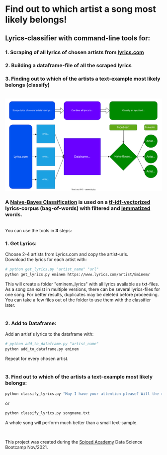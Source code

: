 # Find out to which artist a song most likely belongs!
## Lyrics-classifier with command-line tools for: 
### 1. Scraping of all lyrics of chosen artists from [lyrics.com](https://www.lyrics.com)
### 2. Building a dataframe-file of all the scraped lyrics
### 3. Finding out to which of the artists a text-example most likely belongs (classify)
\
![diagram](./img/lyrics_classifier.svg)

### A [Naive-Bayes Classification](https://scikit-learn.org/stable/modules/generated/sklearn.naive_bayes.MultinomialNB.html) is used on a [tf-idf-vectorized](https://scikit-learn.org/stable/modules/generated/sklearn.feature_extraction.text.TfidfVectorizer.html) lyrics-corpus (bag-of-words) with filtered and [lemmatized](https://www.nltk.org/_modules/nltk/stem/wordnet.html) words.
\
You can use the tools in __3__ steps:

### 1. Get Lyrics:
Choose 2-4 artists from Lyrics.com and copy the artist-urls.\
Download the lyrics for each artist with:
```bash
# python get_lyrics.py "artist_name" "url"
python get_lyrics.py eminem https://www.lyrics.com/artist/Eminem/
```
This will create a folder "eminem_lyrics" with all lyrics available as txt-files. As a song can exist in multiple versions, there can be several lyrics-files for one song. For better results, duplicates may be deleted before proceeding. 
You can take a few files out of the folder to use them with the classifier later.
\
&nbsp;
### 2. Add to Dataframe:
Add an artist's lyrics to the dataframe with:
```bash
# python add_to_dataframe.py "artist_name"
python add_to_dataframe.py eminem
```
Repeat for every chosen artist.
\
&nbsp;
### 3. Find out to which of the artists a text-example most likely belongs:
```bash
python classify_lyrics.py "May I have your attention please? Will the real Slim Shady please stand up?"
```
or
```bash
python classify_lyrics.py songname.txt
```
A whole song will perform much better than a small text-sample.

&nbsp;

This project was created during the [Spiced Academy](https://www.spiced-academy.com) Data Science Bootcamp Nov/2021.